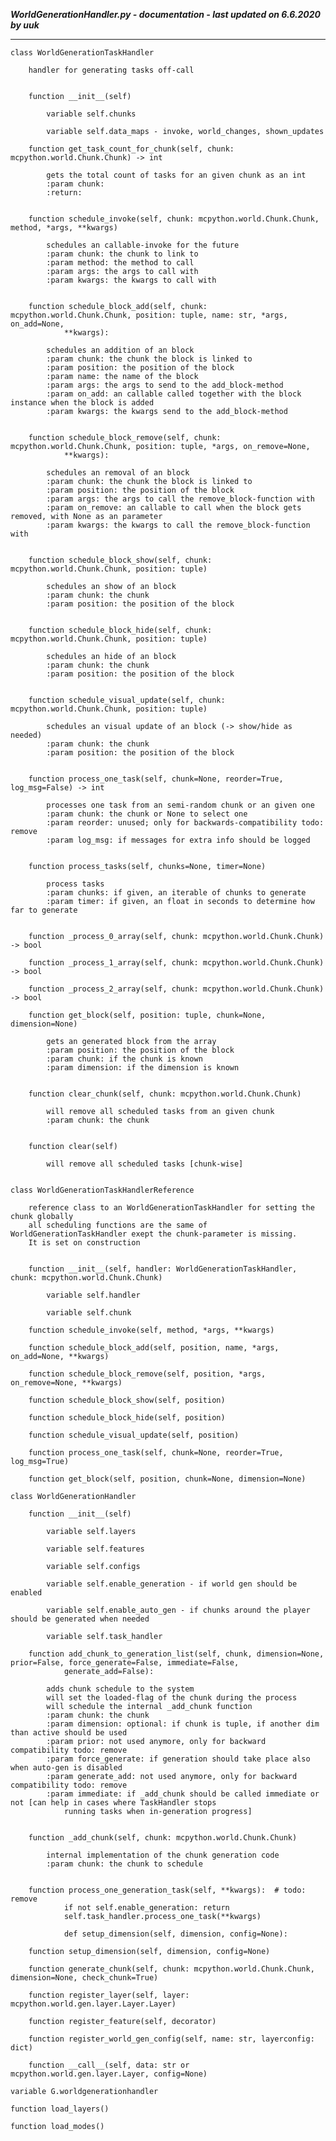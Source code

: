***WorldGenerationHandler.py - documentation - last updated on 6.6.2020 by uuk***
___

    class WorldGenerationTaskHandler
        
        handler for generating tasks off-call


        function __init__(self)

            variable self.chunks

            variable self.data_maps - invoke, world_changes, shown_updates

        function get_task_count_for_chunk(self, chunk: mcpython.world.Chunk.Chunk) -> int
            
            gets the total count of tasks for an given chunk as an int
            :param chunk:
            :return:


        function schedule_invoke(self, chunk: mcpython.world.Chunk.Chunk, method, *args, **kwargs)
            
            schedules an callable-invoke for the future
            :param chunk: the chunk to link to
            :param method: the method to call
            :param args: the args to call with
            :param kwargs: the kwargs to call with


        function schedule_block_add(self, chunk: mcpython.world.Chunk.Chunk, position: tuple, name: str, *args, on_add=None,
                **kwargs):
            
            schedules an addition of an block
            :param chunk: the chunk the block is linked to
            :param position: the position of the block
            :param name: the name of the block
            :param args: the args to send to the add_block-method
            :param on_add: an callable called together with the block instance when the block is added
            :param kwargs: the kwargs send to the add_block-method


        function schedule_block_remove(self, chunk: mcpython.world.Chunk.Chunk, position: tuple, *args, on_remove=None,
                **kwargs):
            
            schedules an removal of an block
            :param chunk: the chunk the block is linked to
            :param position: the position of the block
            :param args: the args to call the remove_block-function with
            :param on_remove: an callable to call when the block gets removed, with None as an parameter
            :param kwargs: the kwargs to call the remove_block-function with


        function schedule_block_show(self, chunk: mcpython.world.Chunk.Chunk, position: tuple)
            
            schedules an show of an block
            :param chunk: the chunk
            :param position: the position of the block


        function schedule_block_hide(self, chunk: mcpython.world.Chunk.Chunk, position: tuple)
            
            schedules an hide of an block
            :param chunk: the chunk
            :param position: the position of the block


        function schedule_visual_update(self, chunk: mcpython.world.Chunk.Chunk, position: tuple)
            
            schedules an visual update of an block (-> show/hide as needed)
            :param chunk: the chunk
            :param position: the position of the block


        function process_one_task(self, chunk=None, reorder=True, log_msg=False) -> int
            
            processes one task from an semi-random chunk or an given one
            :param chunk: the chunk or None to select one
            :param reorder: unused; only for backwards-compatibility todo: remove
            :param log_msg: if messages for extra info should be logged


        function process_tasks(self, chunks=None, timer=None)
            
            process tasks
            :param chunks: if given, an iterable of chunks to generate
            :param timer: if given, an float in seconds to determine how far to generate


        function _process_0_array(self, chunk: mcpython.world.Chunk.Chunk) -> bool

        function _process_1_array(self, chunk: mcpython.world.Chunk.Chunk) -> bool

        function _process_2_array(self, chunk: mcpython.world.Chunk.Chunk) -> bool

        function get_block(self, position: tuple, chunk=None, dimension=None)
            
            gets an generated block from the array
            :param position: the position of the block
            :param chunk: if the chunk is known
            :param dimension: if the dimension is known


        function clear_chunk(self, chunk: mcpython.world.Chunk.Chunk)
            
            will remove all scheduled tasks from an given chunk
            :param chunk: the chunk


        function clear(self)
            
            will remove all scheduled tasks [chunk-wise]


    class WorldGenerationTaskHandlerReference
        
        reference class to an WorldGenerationTaskHandler for setting the chunk globally
        all scheduling functions are the same of WorldGenerationTaskHandler exept the chunk-parameter is missing.
        It is set on construction


        function __init__(self, handler: WorldGenerationTaskHandler, chunk: mcpython.world.Chunk.Chunk)

            variable self.handler

            variable self.chunk

        function schedule_invoke(self, method, *args, **kwargs)

        function schedule_block_add(self, position, name, *args, on_add=None, **kwargs)

        function schedule_block_remove(self, position, *args, on_remove=None, **kwargs)

        function schedule_block_show(self, position)

        function schedule_block_hide(self, position)

        function schedule_visual_update(self, position)

        function process_one_task(self, chunk=None, reorder=True, log_msg=True)

        function get_block(self, position, chunk=None, dimension=None)

    class WorldGenerationHandler

        function __init__(self)

            variable self.layers

            variable self.features

            variable self.configs

            variable self.enable_generation - if world gen should be enabled

            variable self.enable_auto_gen - if chunks around the player should be generated when needed

            variable self.task_handler

        function add_chunk_to_generation_list(self, chunk, dimension=None, prior=False, force_generate=False, immediate=False,
                generate_add=False):
            
            adds chunk schedule to the system
            will set the loaded-flag of the chunk during the process
            will schedule the internal _add_chunk function
            :param chunk: the chunk
            :param dimension: optional: if chunk is tuple, if another dim than active should be used
            :param prior: not used anymore, only for backward compatibility todo: remove
            :param force_generate: if generation should take place also when auto-gen is disabled
            :param generate_add: not used anymore, only for backward compatibility todo: remove
            :param immediate: if _add_chunk should be called immediate or not [can help in cases where TaskHandler stops
                running tasks when in-generation progress]


        function _add_chunk(self, chunk: mcpython.world.Chunk.Chunk)
            
            internal implementation of the chunk generation code
            :param chunk: the chunk to schedule


        function process_one_generation_task(self, **kwargs):  # todo: remove
                if not self.enable_generation: return
                self.task_handler.process_one_task(**kwargs)
                
                def setup_dimension(self, dimension, config=None):

        function setup_dimension(self, dimension, config=None)

        function generate_chunk(self, chunk: mcpython.world.Chunk.Chunk, dimension=None, check_chunk=True)

        function register_layer(self, layer: mcpython.world.gen.layer.Layer.Layer)

        function register_feature(self, decorator)

        function register_world_gen_config(self, name: str, layerconfig: dict)

        function __call__(self, data: str or mcpython.world.gen.layer.Layer, config=None)

    variable G.worldgenerationhandler

    function load_layers()

    function load_modes()